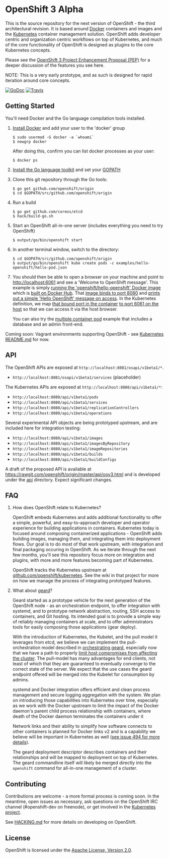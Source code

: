 OpenShift 3 Alpha
=================

This is the source repository for the next version of OpenShift - the third architectural revision.  It is based around [Docker](https://www.docker.io) containers and images and the [Kubernetes](https://github.com/GoogleCloudPlatform/kubernetes) container management solution.  OpenShift adds developer  centric and organization centric workflows on top of Kubernetes, and much of the core functionality of OpenShift is designed as plugins to the core Kubernetes concepts.

Please see the [OpenShift 3 Project Enhancement Proposal (PEP)](https://github.com/openshift/openshift-pep/blob/master/openshift-pep-013-openshift-3.md) for a deeper discussion of the features you see here.

NOTE: This is a very early prototype, and as such is designed for rapid iteration around core concepts.

[![GoDoc](https://godoc.org/github.com/openshift/origin?status.png)](https://godoc.org/github.com/openshift/origin)
[![Travis](https://travis-ci.org/openshift/origin.svg?branch=master)](https://travis-ci.org/openshift/origin)

Getting Started
---------------

You'll need Docker and the Go language compilation tools installed.

1.  [Install Docker](https://docs.docker.com/installation/#installation)
    and add your user to the 'docker' group

        $ sudo usermod -G docker -a `whoami`
        $ newgrp docker

    After doing this, confirm you can list docker processes as your user:

        $ docker ps

2.  [Install the Go language toolkit](http://golang.org/doc/install) and set your [GOPATH](http://golang.org/doc/code.html#GOPATH)
3.  Clone this git repository through the Go tools:

        $ go get github.com/openshift/origin
        $ cd $GOPATH/src/github.com/openshift/origin
   
4.  Run a build

        $ go get github.com/coreos/etcd
        $ hack/build-go.sh
    
5.  Start an OpenShift all-in-one server (includes everything you need to try OpenShift)

        $ output/go/bin/openshift start
    
6.  In another terminal window, switch to the directory:

        $ cd $GOPATH/src/github.com/openshift/origin
        $ output/go/bin/openshift kube create pods -c examples/hello-openshift/hello-pod.json

7.  You should then be able to open a browser on your machine and point to [http://localhost:6061](http://localhost:6061) and see a 'Welcome to OpenShift message'.  This example is simply [running the 'openshift/hello-openshift' Docker image](https://github.com/openshift/origin/blob/master/examples/hello-openshift/hello-pod.json#L11) which is [built on Docker Hub](https://registry.hub.docker.com/u/openshift/hello-openshift/).  That [image binds to port 8080](https://github.com/openshift/origin/blob/master/examples/hello-openshift/hello_openshift.go#L16) and [prints out a simple 'Hello OpenShift' message on access](https://github.com/openshift/origin/blob/master/examples/hello-openshift/hello_openshift.go#L9).  In the Kubernetes definition, we map [that bound port in the container](https://github.com/openshift/origin/blob/master/examples/hello-openshift/hello-pod.json#L13) [to port 6061 on the host](https://github.com/openshift/origin/blob/master/examples/hello-openshift/hello-pod.json#L14) so that we can access it via the host browser.  

    You can also try the [multiple container pod](https://github.com/openshift/origin/blob/master/examples/test-pod-multi.json) example that includes a database and an admin front-end.
   
Coming soon: Vagrant environments supporting OpenShift - see [Kubernetes README.md](https://github.com/GoogleCloudPlatform/kubernetes/blob/master/README.md) for now.


API
---

The OpenShift APIs are exposed at `http://localhost:8081/osapi/v1beta1/*`.  

* `http://localhost:8081/osapi/v1beta1/services` (placeholder)

The Kubernetes APIs are exposed at `http://localhost:8080/api/v1beta1/*`:

* `http://localhost:8080/api/v1beta1/pods`
* `http://localhost:8080/api/v1beta1/services`
* `http://localhost:8080/api/v1beta1/replicationControllers`
* `http://localhost:8080/api/v1beta1/operations`

Several experimental API objects are being prototyped upstream, and are included here for integration testing:

* `http://localhost:8080/api/v1beta1/images`
* `http://localhost:8080/api/v1beta1/imagesByRepository`
* `http://localhost:8080/api/v1beta1/imageRepositories`
* `http://localhost:8080/api/v1beta1/builds`
* `http://localhost:8080/api/v1beta1/buildConfigs`

A draft of the proposed API is available at https://rawgit.com/openshift/origin/master/api/oov3.html and is developed under the [api](./api) directory.  Expect significant changes.


FAQ
---

1. How does OpenShift relate to Kubernetes?

    OpenShift embeds Kubernetes and adds additional functionality to offer a simple, powerful, and easy-to-approach developer and operator experience for building applications in containers.  Kubernetes today is focused around composing containerized applications - OpenShift adds building images, managing them, and integrating them into deployment flows.  Our goal is to do most of that work upstream, with integration and final packaging occuring in OpenShift.  As we iterate through the next few months, you'll see this repository focus more on integration and plugins, with more and more features becoming part of Kubernetes.
    
    OpenShift tracks the Kubernetes upstream at [github.com/openshift/kubernetes](https://github.com/openshift/kubernetes).  See the wiki in that project for more on how we manage the process of integrating prototyped features.

2. What about [geard](https://github.com/openshift/geard)?

    Geard started as a prototype vehicle for the next generation of the OpenShift node - as an orchestration endpoint, to offer integration with systemd, and to prototype network abstraction, routing, SSH access to containers, and Git hosting.  Its intended goal is to provide a simple way of reliably managing containers at scale, and to offer administrators tools for easily composing those applications (gear deploy).  
    
    With the introduction of Kubernetes, the Kubelet, and the pull model it leverages from etcd, we believe we can implement the pull-orchestration model described in [orchestrating geard](https://github.com/openshift/geard/blob/master/docs/orchestrating_geard.md), especially now that we have a path to properly [limit host compromises from affecting the cluster](https://github.com/GoogleCloudPlatform/kubernetes/pull/860).  The pull-model has many advantages for end clients, not least of which that they are guaranteed to eventually converge to the correct state of the server.  We expect that the use cases the geard endpoint offered will be merged into the Kubelet for consumption by admins.
    
    systemd and Docker integration offers efficient and clean process management and secure logging aggregation with the system.  We plan on introducing those capabilities into Kubernetes over time, especially as we work with the Docker upstream to limit the impact of the Docker daemon's parent child process relationship with containers, where death of the Docker daemon terminates the containers under it
    
    Network links and their ability to simplify how software connects to other containers is planned for Docker links v2 and is a capability we believe will be important in Kubernetes as well ([see issue 494 for more details](https://github.com/GoogleCloudPlatform/kubernetes/issues/494)).  
    
    The geard deployment descriptor describes containers and their relationships and will be mapped to deployment on top of Kubernetes.  The geard commandline itself will likely be merged directly into the `openshift` command for all-in-one management of a cluster.


Contributing
------------

Contributions are welcome - a more formal process is coming soon.  In the meantime, open issues as necessary, ask questions on the OpenShift IRC channel (#openshift-dev on freenode), or get involved in the [Kubernetes project](https://github.com/GoogleCloudPlatform/kubernetes).

See [HACKING.md](https://github.com/openshift/origin/blob/master/README.md) for more details on developing on OpenShift.


License
-------

OpenShift is licensed under the [Apache License, Version 2.0](http://www.apache.org/licenses/).
